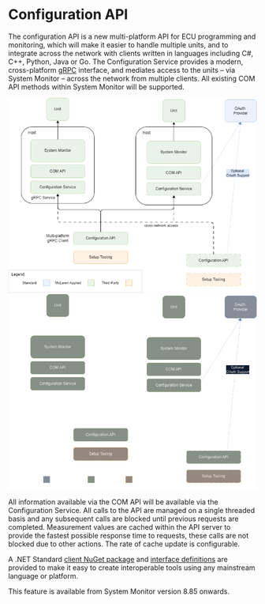 # Configuration API

The configuration API is a new multi-platform API for ECU programming and monitoring, 
which will make it easier to handle multiple units, and to integrate across the network 
with clients written in languages including C#, C++, Python, Java or Go. The 
Configuration Service provides a modern, cross-platform [gRPC](https://grpc.io/) 
interface, and mediates access to the units – via System Monitor – across the network 
from multiple clients. 
All existing COM API methods within System Monitor will be supported.

![Diagram of the configuration API](assets/ConfigAPI_light.png#only-light)
![Diagram of the configuration API](assets/ConfigAPI_dark.png#only-dark)

All information available via the COM API will be available via the Configuration 
Service.
All calls to the API are managed on a single threaded basis and any subsequent calls are
blocked until previous requests are completed.
Measurement values are cached within the API server to provide the fastest possible 
response time to requests, these calls are not blocked due to other actions. The rate of
cache update is configurable.

A .NET Standard [client NuGet package](https://github.com/mat-docs/packages/pkgs/nuget/SystemMonitorConfigurationAPI)
and [interface definitions](https://github.com/mat-docs/System.Monitor.Configuration.API.Client.Sample/tree/cf34ad478c086dc43d2863b74f5516946049eaca/Protos)
are provided to make it easy to create interoperable tools using any mainstream language or platform.

This feature is available from System Monitor version 8.85 onwards.